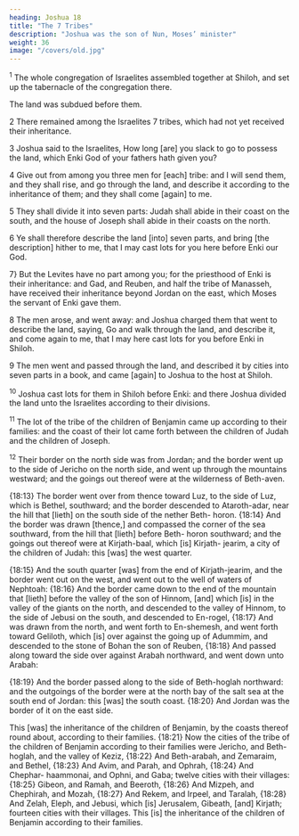 ```yaml
---
heading: Joshua 18
title: "The 7 Tribes"
description: "Joshua was the son of Nun, Moses’ minister"
weight: 36
image: "/covers/old.jpg"
---
```



<sup>1</sup>  The whole congregation of Israelites assembled together at Shiloh, and set up the tabernacle of the congregation there. 

The land was subdued before them. 

2 There remained among the Israelites 7 tribes, which had not yet received their inheritance.

3 Joshua said to the Israelites, How long [are] you slack to go to possess the land, which Enki God of your fathers hath given you?

4 Give out from among you three men for [each] tribe: and I will send them, and they shall rise, and go through the land, and describe it according to the inheritance of them; and they shall come [again] to me.

5 They shall divide it into seven parts: Judah shall abide in their coast on the south, and the house of Joseph shall abide in their coasts on the north. 

6 Ye shall therefore describe the land [into] seven parts, and bring [the description] hither to me, that I may cast lots for you here before Enki our God.

7} But the Levites have no part among you; for the priesthood of Enki is their
inheritance: and Gad, and Reuben, and half the tribe of
Manasseh, have received their inheritance beyond Jordan on
the east, which Moses the servant of Enki gave them.

8 The men arose, and went away: and Joshua charged them that went to describe the land, saying, Go and
walk through the land, and describe it, and come again to
me, that I may here cast lots for you before Enki in
Shiloh. 

9 The men went and passed through the land, and described it by cities into seven parts in a book,
and came [again] to Joshua to the host at Shiloh.

<sup>10</sup> Joshua cast lots for them in Shiloh before Enki: and there Joshua divided the land unto the Israelites according to their divisions.

<sup>11</sup> The lot of the tribe of the children of Benjamin came up according to their families: and the coast of their lot came forth between the children of Judah and the
children of Joseph.

<sup>12</sup> Their border on the north side was from Jordan; and the border went up to the side of
Jericho on the north side, and went up through the
mountains westward; and the goings out thereof were at the
wilderness of Beth-aven. 

{18:13} The border went over
from thence toward Luz, to the side of Luz, which is Bethel,
southward; and the border descended to Ataroth-adar, near
the hill that [lieth] on the south side of the nether Beth-
horon. {18:14} And the border was drawn [thence,] and
compassed the corner of the sea southward, from the hill
that [lieth] before Beth- horon southward; and the goings
out thereof were at Kirjath-baal, which [is] Kirjath- jearim,
a city of the children of Judah: this [was] the west quarter.

{18:15} And the south quarter [was] from the end of
Kirjath-jearim, and the border went out on the west, and
went out to the well of waters of Nephtoah: {18:16} And
the border came down to the end of the mountain that [lieth]
before the valley of the son of Hinnom, [and] which [is] in
the valley of the giants on the north, and descended to the
valley of Hinnom, to the side of Jebusi on the south, and
descended to En-rogel, {18:17} And was drawn from the
north, and went forth to En-shemesh, and went forth toward
Geliloth, which [is] over against the going up of Adummim,
and descended to the stone of Bohan the son of Reuben,
{18:18} And passed along toward the side over against
Arabah northward, and went down unto Arabah: 

{18:19}
And the border passed along to the side of Beth-hoglah
northward: and the outgoings of the border were at the north
bay of the salt sea at the south end of Jordan: this [was] the
south coast. {18:20} And Jordan was the border of it on the
east side.

This [was] the inheritance of the children of
Benjamin, by the coasts thereof round about, according to
their families. {18:21} Now the cities of the tribe of the
children of Benjamin according to their families were
Jericho, and Beth-hoglah, and the valley of Keziz, {18:22}
And Beth-arabah, and Zemaraim, and Bethel, {18:23} And
Avim, and Parah, and Ophrah, {18:24} And Chephar-
haammonai, and Ophni, and Gaba; twelve cities with their
villages: {18:25} Gibeon, and Ramah, and Beeroth, {18:26}
And Mizpeh, and Chephirah, and Mozah, {18:27} And
Rekem, and Irpeel, and Taralah, {18:28} And Zelah, Eleph,
and Jebusi, which [is] Jerusalem, Gibeath, [and] Kirjath;
fourteen cities with their villages. This [is] the inheritance
of the children of Benjamin according to their families.

